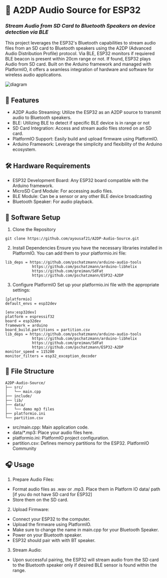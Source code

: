 # **🎵 A2DP Audio Source for ESP32**
### *Stream Audio from SD Card to Bluetooth Speakers on device detection via BLE*

This project leverages the ESP32's Bluetooth capabilities to stream audio files from an SD card to Bluetooth speakers using the A2DP (Advanced Audio Distribution Profile) protocol. Via BLE, ESP32 monitors if requiered BLE beacon is present within 20cm range or not. If found, ESP32 plays Audio from SD card. Built on the Arduino framework and managed with PlatformIO, it offers a seamless integration of hardware and software for wireless audio applications.

![diagram](https://github.com/user-attachments/assets/5d925f39-5ccb-497e-8a50-69c02ed785a1)


## **🚀 Features**
- A2DP Audio Streaming: Utilize the ESP32 as an A2DP source to transmit audio to Bluetooth speakers.
- BLE: Utilizing BLE to detect if specific BLE device is in range or not
- SD Card Integration: Access and stream audio files stored on an SD card.
- PlatformIO Support: Easily build and upload firmware using PlatformIO.
- Arduino Framework: Leverage the simplicity and flexibility of the Arduino ecosystem.

## **🛠️ Hardware Requirements**
- ESP32 Development Board: Any ESP32 board compatible with the Arduino framework.
- MicroSD Card Module: For accessing audio files.
- BLE Module: Can be a sensor or any other BLE device broadcasting
- Bluetooth Speaker: For audio playback.

## **🔧 Software Setup**
1. Clone the Repository
```
git clone https://github.com/ayousaf21/A2DP-Audio-Source.git
```
2. Install Dependencies
Ensure you have the necessary libraries installed in PlatformIO. You can add them to your platformio.ini file:
```
lib_deps = https://github.com/pschatzmann/arduino-audio-tools
            https://github.com/pschatzmann/arduino-libhelix
            https://github.com/greiman/SdFat
            https://github.com/pschatzmann/ESP32-A2DP
```
3. Configure PlatformIO
Set up your platformio.ini file with the appropriate settings:
```
[platformio]
default_envs = esp32dev

[env:esp32dev]
platform = espressif32
board = esp32dev
framework = arduino
board_build.partitions = partition.csv
lib_deps = https://github.com/pschatzmann/arduino-audio-tools
            https://github.com/pschatzmann/arduino-libhelix
            https://github.com/greiman/SdFat
            https://github.com/pschatzmann/ESP32-A2DP
monitor_speed = 115200
monitor_filters = esp32_exception_decoder
```
## **📁 File Structure**
```
A2DP-Audio-Source/
├── src/
│   └── main.cpp
├── include/
├── lib/
├── data/
│   └── demo mp3 files
├── platformio.ini
└── partition.csv
```
- src/main.cpp: Main application code.
- data/*.mp3: Place your audio files here.
- platformio.ini: PlatformIO project configuration.
- partition.csv: Defines memory partitions for the ESP32.
PlatformIO Community

## **🎧 Usage**
1. Prepare Audio Files:

- Format audio files as .wav or .mp3. Place them in Platform IO data/ path [if you do not have SD card for ESP32]
- Store them on the SD card.

2. Upload Firmware:

- Connect your ESP32 to the computer.
- Upload the firmware using PlatformIO.
- Make sure to change the name in main.cpp for your Bluetooth Speaker.
- Power on your Bluetooth speaker.
- ESP32 should pair with with BT speaker.

3. Stream Audio:

- Upon successful pairing, the ESP32 will stream audio from the SD card to the Bluetooth speaker only if desired BLE sensor is found within the range.
